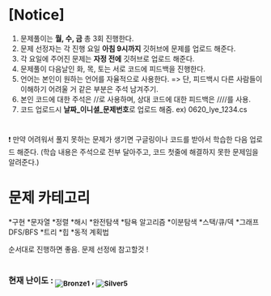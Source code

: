 <!-- tier 리스트 S -->
[Bronze1]: https://img.shields.io/badge/-Bronze1-orange
[Silver5]: https://img.shields.io/badge/-Silver5-lightgrey
[Silver4]: https://img.shields.io/badge/-Silver4-lightgrey
[Silver3]: https://img.shields.io/badge/-Silver3-lightgrey
[Silver2]: https://img.shields.io/badge/-Silver2-lightgrey
[Silver1]: https://img.shields.io/badge/-Silver1-lightgrey
<!-- tier 리스트 E -->

# [Notice]
 1. 문제풀이는 **월, 수, 금** 총 3회 진행한다.
 2. 문제 선정자는 각 진행 요일 **아침 9시까지** 깃허브에 문제를 업로드 해준다.
 3. 각 요일에 주어진 문제는 **자정 전에** 깃허브로 업로드 해준다.
 4. 문제풀이 다음날인 화, 목, 토는 서로 코드에 피드백을 진행한다.
 5. 언어는 본인이 원하는 언어를 자율적으로 사용한다. => 단, 피드백시 다른 사람들이 이해하기 어려울 거 같은 부분은 주석 남겨주기.
 6. 본인 코드에 대한 주석은 //로 사용하며, 상대 코드에 대한 피드백은 ////를 사용.
 7. 코드 업로드시 **날짜_이니셜_문제번호**로 업로드 해줌. ex) 0620_lye_1234.cs
#
❗ 만약 어려워서 풀지 못하는 문제가 생기면 구글링이나 코드를 받아서 학습한 다음 업로드 해준다. (학습 내용은 주석으로 전부 달아주고, 코드 첫줄에 해결하지 못한 문제임을 알려준다.)
#
# 문제 카테고리
*구현
*문자열
*정렬
*해시
*완전탐색
*탐욕 알고리즘
*이분탐색
*스택/큐/덱
*그래프 DFS/BFS
*트리
*힙
*동적 계획법

순서대로 진행하면 좋음. 문제 선정에 참고할것 !
#
### 현재 난이도 : <sub>![Bronze1]</sub> , <sub>![Silver5]</sub>
#
